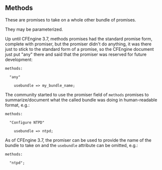 ## Methods

These are promises to take on a whole other bundle of promises.

They may be parameterized.

Up until CFEngine 3.7, methods promises had the standard promise
form, complete with promiser, but the promiser didn't do anything,
it was there just to stick to the standard form of a promise, so
the CFEngine document just put "any" there and said that the
promiser was reserved for future development:

```cfengine3
methods:

  "any"

    usebundle => my_bundle_name;
```

The community started to use the promiser field of `methods` promises
to summarize/document what the called bundle was doing in human-readable
format, e.g.:


```cfengine3
methods:

  "Configure NTPD"

    usebundle => ntpd;
```

As of CFEngine 3.7, the promiser can be used to provide the name
of the bundle to take on and the `usebundle` attribute can be 
omitted, e.g.:


```cfengine3
methods:

  "ntpd";

```
